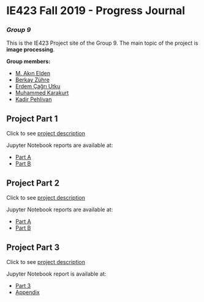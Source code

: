 # IE423 Fall 2019 - Progress Journal
### _Group 9_

This is the IE423 Project site of the Group 9. The main topic of the project is **image processing**.

**Group members:**

*   [M. Akın Elden](https://github.com/akinelden)
*   [Berkay Zühre](https://github.com/berkayzuhre)
*   [Erdem Çağrı Utku](https://github.com/ErdemCagriUtku)
*   [Muhammed Karakurt](https://github.com/muhkarakurt1)
*   [Kadir Pehlivan](https://github.com/kdrsss)

## Project Part 1
Click to see [project description](Project_Part1/description.pdf)

Jupyter Notebook reports are available at:
*   [Part A](Project_Part1/Part1_A)
*   [Part B](Project_Part1/Part1_B)

## Project Part 2
Click to see [project description](Project_Part2/description.pdf)

Jupyter Notebook reports are available at:
*   [Part A](Project_Part2/Part2_A)
*   [Part B](Project_Part2/Part2_B)

## Project Part 3
Click to see [project description](Project_Part3/description.pdf)

Jupyter Notebook report is available at:
*   [Part 3](Project_Part3/Part3)
*	[Appendix](Project_Part3/Appendix)